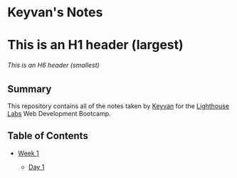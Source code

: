 # Keyvan's Notes

# This is an H1 header (largest)

###### This is an H6 header (smallest)

## Summary

This repository contains all of the notes taken by [Keyvan](https://github.com/keyvanzz) for the [Lighthouse Labs](https://www.lighthouselabs.ca/) Web Development Bootcamp.

## Table of Contents

- [Week 1](/Week_1)

  - [Day 1](/Week_1/Day_1)
